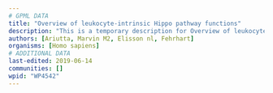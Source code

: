 ```yaml
---
# GPML DATA
title: "Overview of leukocyte-intrinsic Hippo pathway functions"
description: "This is a temporary description for Overview of leukocyte-intrinsic Hippo pathway functions"
authors: [Ariutta, Marvin M2, Elisson nl, Fehrhart]
organisms: [Homo sapiens]
# ADDITIONAL DATA
last-edited: 2019-06-14
communities: []
wpid: "WP4542"
---
```

